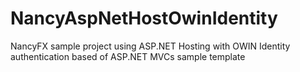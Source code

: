 # NancyAspNetHostOwinIdentity
NancyFX sample project using ASP.NET Hosting with OWIN Identity authentication based of ASP.NET MVCs sample template
